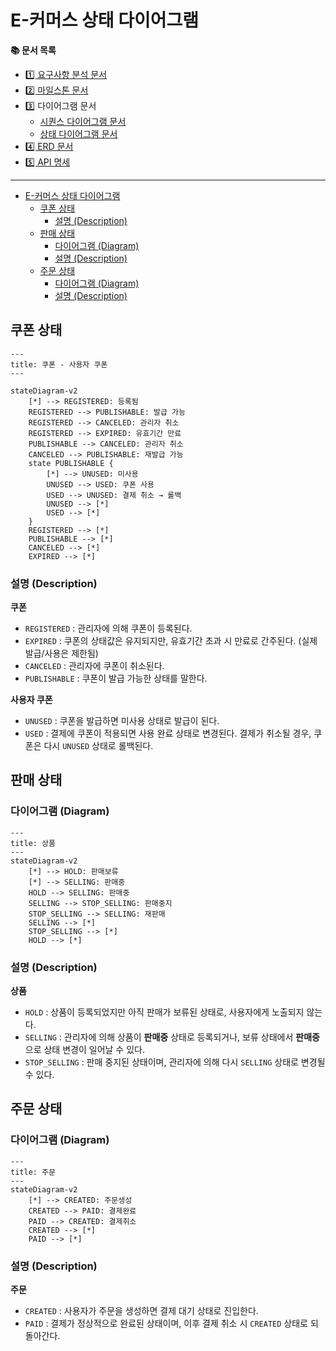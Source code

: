 # E-커머스 상태 다이어그램

**📚 문서 목록**

+ [1️⃣ 요구사항 분석 문서](01.Requirements.md)
+ [2️⃣ 마일스톤 문서](02.Milestones.md)
+ 3️⃣ 다이어그램 문서
    + [시퀀스 다이어그램 문서](03-1.SequenceDiagram.md)
    + [상태 다이어그램 문서](03-2.StateDiagram.md)
+ [4️⃣ ERD 문서](04.ERD.md)
+ [5️⃣ API 명세](05.ApiDocument.md)

---

<!-- TOC -->
* [E-커머스 상태 다이어그램](#e-커머스-상태-다이어그램)
  * [쿠폰 상태](#쿠폰-상태)
    * [설명 (Description)](#설명-description)
  * [판매 상태](#판매-상태)
    * [다이어그램 (Diagram)](#다이어그램-diagram)
    * [설명 (Description)](#설명-description-1)
  * [주문 상태](#주문-상태)
    * [다이어그램 (Diagram)](#다이어그램-diagram-1)
    * [설명 (Description)](#설명-description-2)
<!-- TOC -->

## 쿠폰 상태

```mermaid
---
title: 쿠폰 - 사용자 쿠폰  
---

stateDiagram-v2
    [*] --> REGISTERED: 등록됨
    REGISTERED --> PUBLISHABLE: 발급 가능
    REGISTERED --> CANCELED: 관리자 취소
    REGISTERED --> EXPIRED: 유효기간 만료
    PUBLISHABLE --> CANCELED: 관리자 취소
    CANCELED --> PUBLISHABLE: 재발급 가능
    state PUBLISHABLE {
        [*] --> UNUSED: 미사용
        UNUSED --> USED: 쿠폰 사용
        USED --> UNUSED: 결제 취소 → 롤백
        UNUSED --> [*]
        USED --> [*]
    }
    REGISTERED --> [*]
    PUBLISHABLE --> [*]
    CANCELED --> [*]
    EXPIRED --> [*]
```

### 설명 (Description)

**쿠폰**

+ `REGISTERED` : 관리자에 의해 쿠폰이 등록된다.
+ `EXPIRED` : 쿠폰의 상태값은 유지되지만, 유효기간 초과 시 만료로 간주된다. (실제 발급/사용은 제한됨)
+ `CANCELED` : 관리자에 쿠폰이 취소된다.
+ `PUBLISHABLE` : 쿠폰이 발급 가능한 상태를 말한다.

**사용자 쿠폰**

+ `UNUSED` : 쿠폰을 발급하면 미사용 상태로 발급이 된다.
+ `USED` : 결제에 쿠폰이 적용되면 사용 완료 상태로 변경된다. 결제가 취소될 경우, 쿠폰은 다시 `UNUSED` 상태로 롤백된다.

## 판매 상태

### 다이어그램 (Diagram)

```mermaid
---
title: 상품  
---
stateDiagram-v2
    [*] --> HOLD: 판매보류
    [*] --> SELLING: 판매중
    HOLD --> SELLING: 판매중
    SELLING --> STOP_SELLING: 판매중지
    STOP_SELLING --> SELLING: 재판매
    SELLING --> [*]
    STOP_SELLING --> [*]
    HOLD --> [*]

```

### 설명 (Description)

**상품**

+ `HOLD` : 상품이 등록되었지만 아직 판매가 보류된 상태로, 사용자에게 노출되지 않는다.
+ `SELLING` : 관리자에 의해 상품이 **판매중** 상태로 등록되거나, 보류 상태에서 **판매중**으로 상태 변경이 일어날 수 있다.
+ `STOP_SELLING` : 판매 중지된 상태이며, 관리자에 의해 다시 `SELLING` 상태로 변경될 수 있다.

## 주문 상태

### 다이어그램 (Diagram)

```mermaid
---
title: 주문  
---
stateDiagram-v2
    [*] --> CREATED: 주문생성
    CREATED --> PAID: 결제완료
    PAID --> CREATED: 결제취소
    CREATED --> [*]
    PAID --> [*]
```

### 설명 (Description)

**주문**

+ `CREATED` : 사용자가 주문을 생성하면 결제 대기 상태로 진입한다.  
+ `PAID` : 결제가 정상적으로 완료된 상태이며, 이후 결제 취소 시 `CREATED` 상태로 되돌아간다.